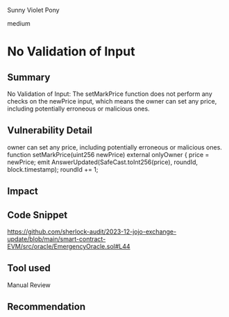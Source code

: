 Sunny Violet Pony

medium

# No Validation of Input

## Summary
No Validation of Input: The setMarkPrice function does not perform any checks on the newPrice input, which means the owner can set any price, including potentially erroneous or malicious ones.

## Vulnerability Detail
owner can set any price, including potentially erroneous or malicious ones.
function setMarkPrice(uint256 newPrice) external onlyOwner {
        price = newPrice;
        emit AnswerUpdated(SafeCast.toInt256(price), roundId, block.timestamp);
        roundId += 1;
## Impact

## Code Snippet
https://github.com/sherlock-audit/2023-12-jojo-exchange-update/blob/main/smart-contract-EVM/src/oracle/EmergencyOracle.sol#L44

## Tool used

Manual Review

## Recommendation
